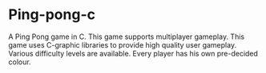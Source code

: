 # Ping-pong-c
A Ping Pong game in C.
This game supports multiplayer gameplay. 
This game uses C-graphic libraries to provide high quality user gameplay.
Various difficulty levels are available.
Every player has his own pre-decided colour.

